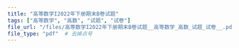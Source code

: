 ```yaml
---
title: "高等数学I2022年下册期末B卷试题"
tags: ["高等数学", "高数", "试题", "试卷"]
file_url: "/files/高等数学I2022年下册期末B卷试题__高等数学_高数_试题_试卷__.pdf"
file_type: "pdf"  # 去掉点号
---
```




<!-- 文件类型: .pdf -->
<!-- 文件图标: 📄 -->
